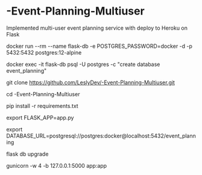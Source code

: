 # -Event-Planning-Multiuser
Implemented multi-user event planning service with deploy to Heroku on Flask

docker run --rm --name flask-db -e POSTGRES_PASSWORD=docker -d -p 5432:5432 postgres:12-alpine

docker exec -it flask-db psql -U postgres -c "create database event_planning"

git clone https://github.com/LeslyDev/-Event-Planning-Multiuser.git

cd -Event-Planning-Multiuser

pip install -r requirements.txt

export FLASK_APP=app.py

export DATABASE_URL=postgresql://postgres:docker@localhost:5432/event_planning

flask db upgrade

gunicorn -w 4 -b 127.0.0.1:5000 app:app
